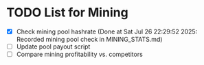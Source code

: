 # TODO List for Mining

- [x] Check mining pool hashrate  (Done at Sat Jul 26 22:29:52 2025: Recorded mining pool check in MINING_STATS.md)
- [ ] Update pool payout script
- [ ] Compare mining profitability vs. competitors